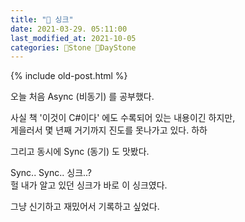 ```yaml
---
title: "🌱 싱크"
date: 2021-03-29. 05:11:00
last_modified_at: 2021-10-05
categories: 🗿Stone 🌱DayStone
---
```

{% include old-post.html %}

오늘 처음 Async (비동기) 를 공부했다.  

사실 책 '이것이 C#이다' 에도 수록되어 있는 내용이긴 하지만,  
게을러서 몇 년째 거기까지 진도를 못나가고 있다. 하하  

그리고 동시에 Sync (동기) 도 맛봤다.  

Sync.. Sync.. 싱크..?  
헐 내가 알고 있던 싱크가 바로 이 싱크였다.  

그냥 신기하고 재밌어서 기록하고 싶었다.  
